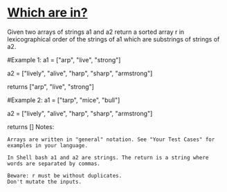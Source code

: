 [Which are in?](https://www.codewars.com/kata/550554fd08b86f84fe000a58)
====================

Given two arrays of strings a1 and a2 return a sorted array r in lexicographical order of the strings of a1 which are substrings of strings of a2.

#Example 1: a1 = ["arp", "live", "strong"]

a2 = ["lively", "alive", "harp", "sharp", "armstrong"]

returns ["arp", "live", "strong"]

#Example 2: a1 = ["tarp", "mice", "bull"]

a2 = ["lively", "alive", "harp", "sharp", "armstrong"]

returns []
Notes:

    Arrays are written in "general" notation. See "Your Test Cases" for examples in your language.

    In Shell bash a1 and a2 are strings. The return is a string where words are separated by commas.

    Beware: r must be without duplicates.
    Don't mutate the inputs.


